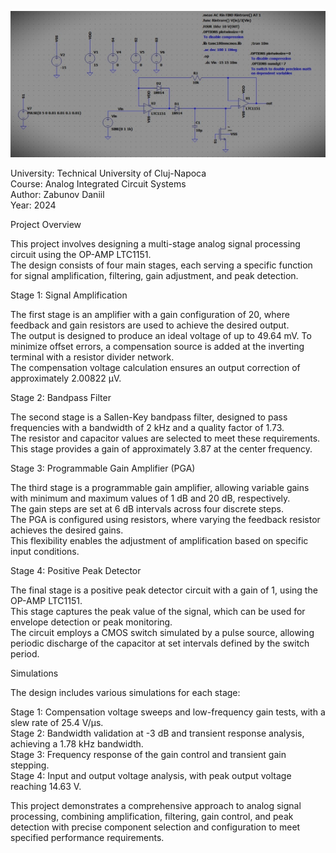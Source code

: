 ![Preview](SCIApreview.jpg)

University: Technical University of Cluj-Napoca  
Course: Analog Integrated Circuit Systems  
Author: Zabunov Daniil    
Year: 2024      

Project Overview  

This project involves designing a multi-stage analog signal processing circuit using the OP-AMP LTC1151.  
The design consists of four main stages, each serving a specific function for signal amplification, filtering, gain adjustment, and peak detection.  

Stage 1: Signal Amplification  

The first stage is an amplifier with a gain configuration of 20, where feedback and gain resistors are used to achieve the desired output.  
The output is designed to produce an ideal voltage of up to 49.64 mV. To minimize offset errors, a compensation source is added at the inverting terminal with a resistor divider network.  
The compensation voltage calculation ensures an output correction of approximately 2.00822 µV.    

Stage 2: Bandpass Filter  

The second stage is a Sallen-Key bandpass filter, designed to pass frequencies with a bandwidth of 2 kHz and a quality factor of 1.73.      
The resistor and capacitor values are selected to meet these requirements.  
This stage provides a gain of approximately 3.87 at the center frequency.    

Stage 3: Programmable Gain Amplifier (PGA)  

The third stage is a programmable gain amplifier, allowing variable gains with minimum and maximum values of 1 dB and 20 dB, respectively.    
The gain steps are set at 6 dB intervals across four discrete steps.  
The PGA is configured using resistors, where varying the feedback resistor achieves the desired gains.  
This flexibility enables the adjustment of amplification based on specific input conditions.  

Stage 4: Positive Peak Detector  

The final stage is a positive peak detector circuit with a gain of 1, using the OP-AMP LTC1151.  
This stage captures the peak value of the signal, which can be used for envelope detection or peak monitoring.  
The circuit employs a CMOS switch simulated by a pulse source, allowing periodic discharge of the capacitor at set intervals defined by the switch period.  

Simulations  

The design includes various simulations for each stage:  

Stage 1: Compensation voltage sweeps and low-frequency gain tests, with a slew rate of 25.4 V/µs.  
Stage 2: Bandwidth validation at -3 dB and transient response analysis, achieving a 1.78 kHz bandwidth.  
Stage 3: Frequency response of the gain control and transient gain stepping.  
Stage 4: Input and output voltage analysis, with peak output voltage reaching 14.63 V.  


This project demonstrates a comprehensive approach to analog signal processing, combining amplification, filtering, gain control, and peak detection with precise component selection and configuration to meet specified performance requirements.

